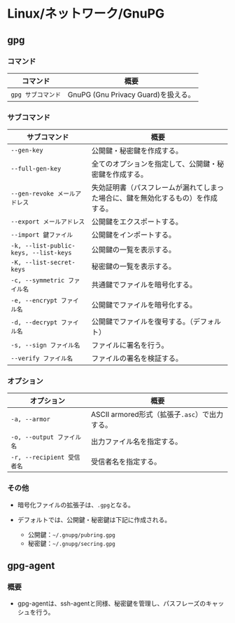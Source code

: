 # Linux/ネットワーク/GnuPG

## gpg

### コマンド

|コマンド|概要|
|---|---|
|`gpg サブコマンド`|GnuPG (Gnu Privacy Guard)を扱える。|

### サブコマンド

|サブコマンド|概要|
|---|---|
|`--gen-key`|公開鍵・秘密鍵を作成する。|
|`--full-gen-key`|全てのオプションを指定して、公開鍵・秘密鍵を作成する。|
|`--gen-revoke メールアドレス`|失効証明書（パスフレームが漏れてしまった場合に、鍵を無効化するもの）を作成する。|
|`--export メールアドレス`|公開鍵をエクスポートする。|
|`--import 鍵ファイル`|公開鍵をインポートする。|
|`-k, --list-public-keys, --list-keys`|公開鍵の一覧を表示する。|
|`-K, --list-secret-keys`|秘密鍵の一覧を表示する。|
|`-c, --symmetric ファイル名`|共通鍵でファイルを暗号化する。|
|`-e, --encrypt ファイル名`|公開鍵でファイルを暗号化する。|
|`-d, --decrypt ファイル名`|公開鍵でファイルを復号する。（デフォルト）|
|`-s, --sign ファイル名`|ファイルに署名を行う。|
|`--verify ファイル名`|ファイルの署名を検証する。|

### オプション

| オプション                 | 概要                                          |
| -------------------------- | --------------------------------------------- |
| `-a, --armor`              | ASCII armored形式（拡張子`.asc`）で出力する。 |
| `-o, --output ファイル名`  | 出力ファイル名を指定する。                    |
| `-r, --recipient 受信者名` | 受信者名を指定する。                          |

### その他

- 暗号化ファイルの拡張子は、`.gpg`となる。
- デフォルトでは、公開鍵・秘密鍵は下記に作成される。

  - 公開鍵：`~/.gnupg/pubring.gpg`
  - 秘密鍵：`~/.gnupg/secring.gpg`

## gpg-agent

### 概要

- gpg-agentは、ssh-agentと同様、秘密鍵を管理し、パスフレーズのキャッシュを行う。
